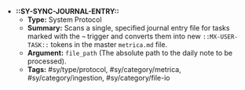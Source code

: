 * **::SY-SYNC-JOURNAL-ENTRY::**
    * **Type:** System Protocol
    * **Summary:** Scans a single, specified journal entry file for tasks marked
with the `¬` trigger and converts them into new `::MX-USER-TASK::` tokens in the
master `metrica.md` file.
    * **Argument:** `file_path` (The absolute path to the daily note to be
processed).
    * **Tags:** #sy/type/protocol, #sy/category/metrica, #sy/category/ingestion, #sy/category/file-io
